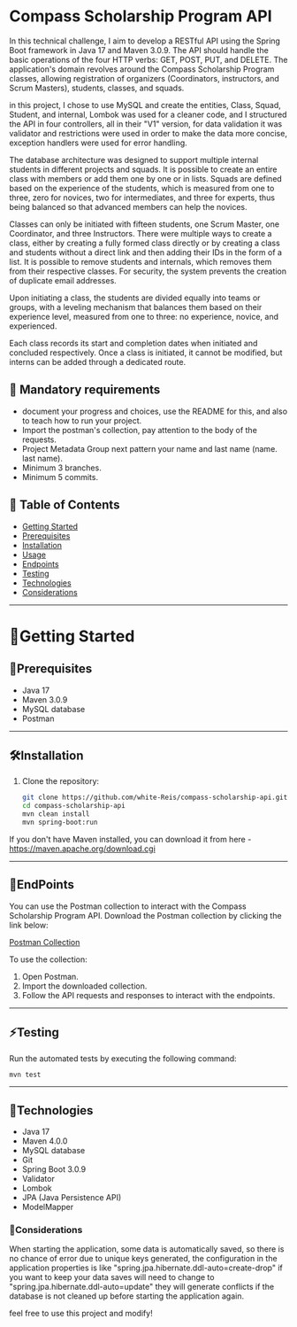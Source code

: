 # Compass Scholarship Program API

In this technical challenge, I aim to develop a RESTful API using the Spring Boot framework in Java 17 and Maven 3.0.9. The API should handle the basic operations of the four HTTP verbs: GET, POST, PUT, and DELETE. The application's domain revolves around the Compass Scholarship Program classes, allowing registration of organizers (Coordinators, instructors, and Scrum Masters), students, classes, and squads.

in this project, I chose to use MySQL and create the entities, Class, Squad, Student, and internal, Lombok was used for a cleaner code, and I structured the API in four controllers, all in their "V1" version, for data validation it was validator and restrictions were used in order to make the data more concise, exception handlers were used for error handling.

The database architecture was designed to support multiple internal students in different projects and squads. It is possible to create an entire class with members or add them one by one or in lists. Squads are defined based on the experience of the students, which is measured from one to three, zero for novices, two for intermediates, and three for experts, thus being balanced so that advanced members can help the novices.

Classes can only be initiated with fifteen students, one Scrum Master, one Coordinator, and three Instructors. There were multiple ways to create a class, either by creating a fully formed class directly or by creating a class and students without a direct link and then adding their IDs in the form of a list. It is possible to remove students and internals, which removes them from their respective classes. For security, the system prevents the creation of duplicate email addresses.

Upon initiating a class, the students are divided equally into teams or groups, with a leveling mechanism that balances them based on their experience level, measured from one to three: no experience, novice, and experienced.

Each class records its start and completion dates when initiated and concluded respectively. Once a class is initiated, it cannot be modified, but interns can be added through a dedicated route.

## 🔑 Mandatory requirements

- document your progress and choices, use the README for this, and also to teach how to run your project.
- Import the postman's collection, pay attention to the body of the requests.
- Project Metadata Group next pattern your name and last name (name. last name).
- Minimum 3 branches.
- Minimum 5 commits.

## :closed_book: Table of Contents

- [Getting Started](#getting-started)
- [Prerequisites](#prerequisites)
- [Installation](#installation)
- [Usage](#usage)
- [Endpoints](#endpoints)
- [Testing](#testing)
- [Technologies](#technologies)
- [Considerations](#Considerations)
______________________________________________________________________________________________________________________________________________________________________________________________________________________________
# :vulcan_salute:Getting Started

## :memo:Prerequisites

- Java 17
- Maven 3.0.9
- MySQL database
- Postman

______________________________________________________________________________________________________________________________________________________________________________________________________________________________
## :hammer_and_wrench:Installation

1. Clone the repository:
   ```bash
   git clone https://github.com/white-Reis/compass-scholarship-api.git
   cd compass-scholarship-api
   mvn clean install
   mvn spring-boot:run

If you don't have Maven installed, you can download it from here - https://maven.apache.org/download.cgi

______________________________________________________________________________________________________________________________________________________________________________________________________________________________
## :round_pushpin:EndPoints

You can use the Postman collection to interact with the Compass Scholarship Program API. Download the Postman collection by clicking the link below:

[Postman Collection](https://www.postman.com/speeding-equinox-52035/workspace/compass2023/collection/27688899-bcce56e9-ade6-4b72-b8fe-897066dc0dbd?action=share&creator=27688899)

To use the collection:
1. Open Postman.
2. Import the downloaded collection.
3. Follow the API requests and responses to interact with the endpoints.

______________________________________________________________________________________________________________________________________________________________________________________________________________________________
## :zap:Testing

Run the automated tests by executing the following command:
   ```bash
   mvn test

````      
______________________________________________________________________________________________________________________________________________________________________________________________________________________________
## 🚀Technologies

- Java 17
- Maven 4.0.0
- MySQL database
- Git
- Spring Boot 3.0.9
- Validator
- Lombok
- JPA (Java Persistence API)
- ModelMapper

### :mechanical_arm:Considerations

When starting the application, some data is automatically saved, so there is no chance of error due to unique keys generated, the configuration in the application properties is like "spring.jpa.hibernate.ddl-auto=create-drop" if you want to keep your data saves will need to change to "spring.jpa.hibernate.ddl-auto=update" they will generate conflicts if the database is not cleaned up before starting the application again.

feel free to use this project and modify!

